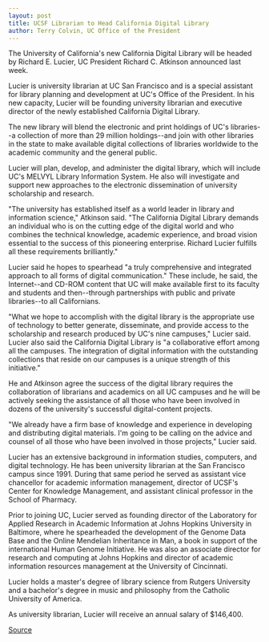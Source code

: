 ```yaml
---
layout: post
title: UCSF Librarian to Head California Digital Library
author: Terry Colvin, UC Office of the President
--- 
```


The University of California's new California Digital Library will be headed by Richard E. Lucier, UC President Richard C. Atkinson announced last week.

Lucier is university librarian at UC San Francisco and is a special assistant for library planning and development at UC's Office of the President. In his new capacity, Lucier will be founding university librarian and executive director of the newly established California Digital Library.

The new library will blend the electronic and print holdings of UC's libraries--a collection of more than 29 million holdings--and join with other libraries in the state to make available digital collections of libraries worldwide to the academic community and the general public.

Lucier will plan, develop, and administer the digital library, which will include UC's MELVYL Library Information System. He also will investigate and support new approaches to the electronic dissemination of university scholarship and research.

"The university has established itself as a world leader in library and information science," Atkinson said. "The California Digital Library demands an individual who is on the cutting edge of the digital world and who combines the technical knowledge, academic experience, and broad vision essential to the success of this pioneering enterprise. Richard Lucier fulfills all these requirements brilliantly."

Lucier said he hopes to spearhead "a truly comprehensive and integrated approach to all forms of digital communication." These include, he said, the Internet--and CD-ROM content that UC will make available first to its faculty and students and then--through partnerships with public and private libraries--to all Californians.

"What we hope to accomplish with the digital library is the appropriate use of technology to better generate, disseminate, and provide access to the scholarship and research produced by UC's nine campuses," Lucier said. Lucier also said the California Digital Library is "a collaborative effort among all the campuses. The integration of digital information with the outstanding collections that reside on our campuses is a unique strength of this initiative."

He and Atkinson agree the success of the digital library requires the collaboration of librarians and academics on all UC campuses and he will be actively seeking the assistance of all those who have been involved in dozens of the university's successful digital-content projects.

"We already have a firm base of knowledge and experience in developing and distributing digital materials. I'm going to be calling on the advice and counsel of all those who have been involved in those projects," Lucier said.

Lucier has an extensive background in information studies, computers, and digital technology. He has been university librarian at the San Francisco campus since 1991. During that same period he served as assistant vice chancellor for academic information management, director of UCSF's Center for Knowledge Management, and assistant clinical professor in the School of Pharmacy.

Prior to joining UC, Lucier served as founding director of the Laboratory for Applied Research in Academic Information at Johns Hopkins University in Baltimore, where he spearheaded the development of the Genome Data Base and the Online Mendelian Inheritance in Man, a book in support of the international Human Genome Initiative. He was also an associate director for research and computing at Johns Hopkins and director of academic information resources management at the University of Cincinnati.

Lucier holds a master's degree of library science from Rutgers University and a bachelor's degree in music and philosophy from the Catholic University of America.

As university librarian, Lucier will receive an annual salary of $146,400.

[Source](http://www1.ucsc.edu/oncampus/currents/97-10-20/librarian.htm "Permalink to UCSF librarian to head California Digital Library: 10-20-97")
